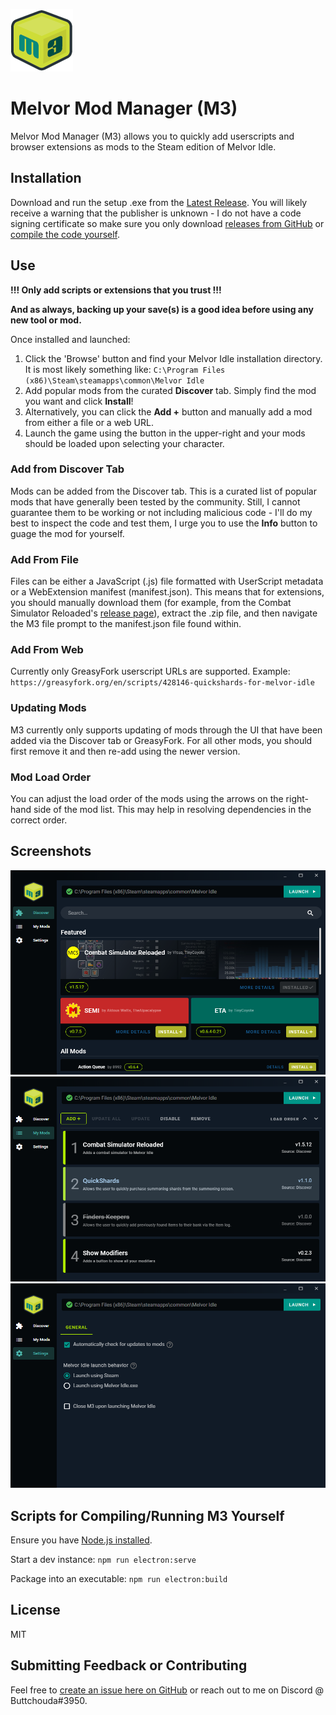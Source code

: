 ![M3 Logo](repo/m3-small.png)
# Melvor Mod Manager (M3)
Melvor Mod Manager (M3) allows you to quickly add userscripts and browser extensions as mods to the Steam edition of Melvor Idle.

## Installation
Download and run the setup .exe from the [Latest Release](https://github.com/ChaseStrackbein/melvor-mod-manager/releases/latest). You will likely receive a warning that the publisher is unknown - I do not have a code signing certificate so make sure you only download [releases from GitHub](https://github.com/ChaseStrackbein/melvor-mod-manager/releases) or [compile the code yourself](https://github.com/ChaseStrackbein/melvor-mod-manager/#scripts-for-compilingrunning-m3-yourself).

## Use
**!!! Only add scripts or extensions that you trust !!!**

**And as always, backing up your save(s) is a good idea before using any new tool or mod.**

Once installed and launched:
1. Click the 'Browse' button and find your Melvor Idle installation directory. It is most likely something like: `C:\Program Files (x86)\Steam\steamapps\common\Melvor Idle`
2. Add popular mods from the curated **Discover** tab. Simply find the mod you want and click **Install**!
3. Alternatively, you can click the **Add +** button and manually add a mod from either a file or a web URL.
4. Launch the game using the button in the upper-right and your mods should be loaded upon selecting your character.

### Add from Discover Tab
Mods can be added from the Discover tab. This is a curated list of popular mods that have generally been tested by the community. Still, I cannot guarantee them to be working or not including malicious code - I'll do my best to inspect the code and test them, I urge you to use the **Info** button to guage the mod for yourself.

### Add From File
Files can be either a JavaScript (.js) file formatted with UserScript metadata or a WebExtension manifest (manifest.json). This means that for extensions, you should manually download them (for example, from the Combat Simulator Reloaded's [release page](https://github.com/visua0/Melvor-Idle-Combat-Simulator-Reloaded/releases)), extract the .zip file, and then navigate the M3 file prompt to the manifest.json file found within.

### Add From Web
Currently only GreasyFork userscript URLs are supported. Example: `https://greasyfork.org/en/scripts/428146-quickshards-for-melvor-idle`

### Updating Mods
M3 currently only supports updating of mods through the UI that have been added via the Discover tab or GreasyFork. For all other mods, you should first remove it and then re-add using the newer version. 

### Mod Load Order
You can adjust the load order of the mods using the arrows on the right-hand side of the mod list. This may help in resolving dependencies in the correct order.

## Screenshots
![Screenshot of Discover Tab](repo/app-screenshot--discover.png)
![Screenshot of M3](repo/app-screenshot.png)
![Screenshot of Settings Tab](repo/app-screenshot--settings.png)

## Scripts for Compiling/Running M3 Yourself
Ensure you have [Node.js installed](https://nodejs.org/en/).

Start a dev instance: `npm run electron:serve`

Package into an executable: `npm run electron:build`

## License
MIT

## Submitting Feedback or Contributing
Feel free to [create an issue here on GitHub](https://github.com/ChaseStrackbein/melvor-mod-manager/issues) or reach out to me on Discord @ Buttchouda#3950.
